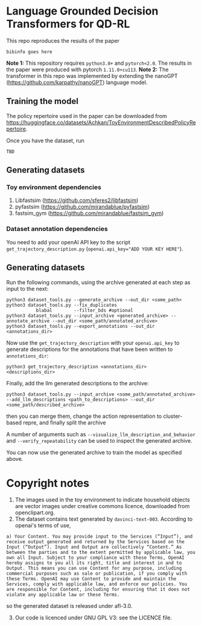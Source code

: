 
# Language Grounded Decision Transformers for QD-RL

This repo reproduces the results of the paper 

```
bibinfo goes here
```

**Note 1:** This repository requires `python3.8+` and `pytorch<2.0`. The results in the paper were produced with pytorch `1.11.0+cu113`. 
**Note 2:** The transformer in this repo was implemented by extending the nanoGPT (https://github.com/karpathy/nanoGPT) language model.

## Training the model

The policy repertoire used in the paper can be downloaded from <https://huggingface.co/datasets/Achkan/ToyEnvironmentDescribedPolicyRepertoire>.

Once you have the dataset, run

```
TBD
```

## Generating datasets

### Toy environment dependencies

1. Libfastsim (<https://github.com/sferes2/libfastsim>)
2. pyfastsim  (<https://github.com/mirandablue/pyfastsim>)
3. fastsim_gym (<https://github.com/mirandablue/fastsim_gym>)

### Dataset annotation dependencies

You need to add your openAI API key to the script `get_trajectory_description.py` (`openai.api_key="ADD YOUR KEY HERE"`).

## Generating datasets 

Run the following commands, using the archive generated at each step as input to the next:
```
python3 dataset_tools.py --generate_archive --out_dir <some_path> 
python3 dataset_tools.py --fix_duplicates
           blabal        --filter_bds #optional
python3 dataset_tools.py --input_archive <generated_archive> --annotate_archive --out_dir <some_path/annotated_archive>
python3 dataset_tools.py --export_annotations --out_dir <annotations_dir>
```


Now use the `get_trajectory_description` with your `openai.api_key` to generate descriptions for the annotations that have been written to `annotations_dir`:

```
python3 get_trajectory_description <annotations_dir> <descriptions_dir>
```

Finally, add the llm generated descriptions to the archive:

```
python3 dataset_tools.py --input_archive <some_path/annotated_archive> --add_llm_descriptions <path_to_descriptions> --out_dir <some_path/described_archive>
```

then you can merge them, change the action representation to cluster-based repre, and finally split the archive

A number of arguments such as `--visualize_llm_description_and_behavior` and `--verify_repeatability` can be used to inspect the generated archive.

You can now use the generated archive to train the model as specified above.

# Copyright notes

1. The images used in the toy environment to indicate household objects are vector images under creative commons licence, downloaded from openclipart.org.
2. The dataset contains text generated by `davinci-text-003`. According to openai's terms of use,

```quote
a) Your Content. You may provide input to the Services (“Input”), and receive output generated and returned by the Services based on the Input (“Output”). Input and Output are collectively “Content.” As between the parties and to the extent permitted by applicable law, you own all Input. Subject to your compliance with these Terms, OpenAI hereby assigns to you all its right, title and interest in and to Output. This means you can use Content for any purpose, including commercial purposes such as sale or publication, if you comply with these Terms. OpenAI may use Content to provide and maintain the Services, comply with applicable law, and enforce our policies. You are responsible for Content, including for ensuring that it does not violate any applicable law or these Terms.
```
so the generated dataset is released under afl-3.0.

3. Our code is licenced under GNU GPL V3: see the LICENCE file.
